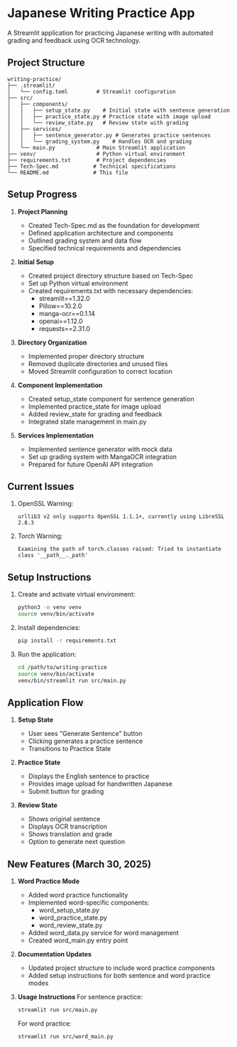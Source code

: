# Japanese Writing Practice App

A Streamlit application for practicing Japanese writing with automated grading and feedback using OCR technology.

## Project Structure

```
writing-practice/
├── .streamlit/
│   └── config.toml         # Streamlit configuration
├── src/
│   ├── components/
│   │   ├── setup_state.py    # Initial state with sentence generation
│   │   ├── practice_state.py # Practice state with image upload
│   │   └── review_state.py   # Review state with grading
│   ├── services/
│   │   ├── sentence_generator.py # Generates practice sentences
│   │   └── grading_system.py    # Handles OCR and grading
│   └── main.py             # Main Streamlit application
├── venv/                   # Python virtual environment
├── requirements.txt        # Project dependencies
├── Tech-Spec.md           # Technical specifications
└── README.md              # This file
```

## Setup Progress 

1. **Project Planning**
   - Created Tech-Spec.md as the foundation for development
   - Defined application architecture and components
   - Outlined grading system and data flow
   - Specified technical requirements and dependencies

2. **Initial Setup**
   - Created project directory structure based on Tech-Spec
   - Set up Python virtual environment
   - Created requirements.txt with necessary dependencies:
     - streamlit==1.32.0
     - Pillow==10.2.0
     - manga-ocr==0.1.14
     - openai==1.12.0
     - requests==2.31.0

3. **Directory Organization**
   - Implemented proper directory structure
   - Removed duplicate directories and unused files
   - Moved Streamlit configuration to correct location

4. **Component Implementation**
   - Created setup_state component for sentence generation
   - Implemented practice_state for image upload
   - Added review_state for grading and feedback
   - Integrated state management in main.py

5. **Services Implementation**
   - Implemented sentence generator with mock data
   - Set up grading system with MangaOCR integration
   - Prepared for future OpenAI API integration

## Current Issues

1. OpenSSL Warning:
   ```
   urllib3 v2 only supports OpenSSL 1.1.1+, currently using LibreSSL 2.8.3
   ```

2. Torch Warning:
   ```
   Examining the path of torch.classes raised: Tried to instantiate class '__path__._path'
   ```

## Setup Instructions

1. Create and activate virtual environment:
   ```bash
   python3 -m venv venv
   source venv/bin/activate
   ```

2. Install dependencies:
   ```bash
   pip install -r requirements.txt
   ```

3. Run the application:
   ```bash
   cd /path/to/writing-practice
   source venv/bin/activate
   venv/bin/streamlit run src/main.py
   ```

## Application Flow

1. **Setup State**
   - User sees "Generate Sentence" button
   - Clicking generates a practice sentence
   - Transitions to Practice State

2. **Practice State**
   - Displays the English sentence to practice
   - Provides image upload for handwritten Japanese
   - Submit button for grading

3. **Review State**
   - Shows original sentence
   - Displays OCR transcription
   - Shows translation and grade
   - Option to generate next question

## New Features (March 30, 2025)

1. **Word Practice Mode**
   - Added word practice functionality
   - Implemented word-specific components:
     - word_setup_state.py
     - word_practice_state.py
     - word_review_state.py
   - Added word_data.py service for word management
   - Created word_main.py entry point

2. **Documentation Updates**
   - Updated project structure to include word practice components
   - Added setup instructions for both sentence and word practice modes

3. **Usage Instructions**
   For sentence practice:
   ```bash
   streamlit run src/main.py
   ```
   
   For word practice:
   ```bash
   streamlit run src/word_main.py
   ``` 